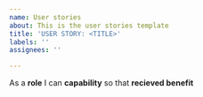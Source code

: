```yaml
---
name: User stories
about: This is the user stories template
title: 'USER STORY: <TITLE>'
labels: ''
assignees: ''

---
```


As a **role** I can **capability** so that **recieved benefit**
